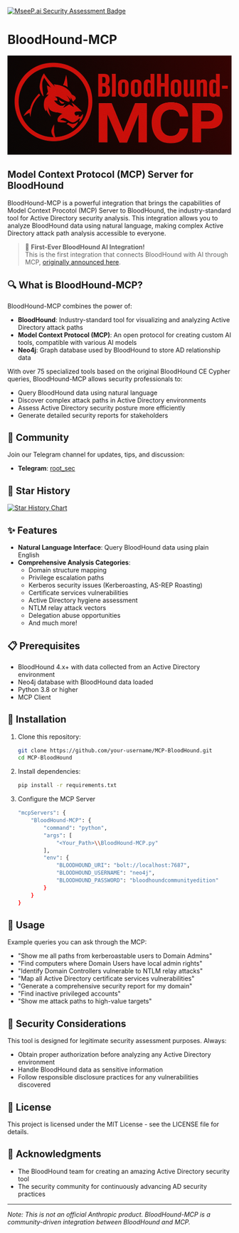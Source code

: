 [![MseeP.ai Security Assessment Badge](https://mseep.net/pr/mordavid-bloodhound-mcp-ai-badge.png)](https://mseep.ai/app/mordavid-bloodhound-mcp-ai)

# BloodHound-MCP

![BloodHound-MCP](/images/BloodHound-MCP-Banner.png)

## Model Context Protocol (MCP) Server for BloodHound

BloodHound-MCP is a powerful integration that brings the capabilities of Model Context Procotol (MCP) Server to BloodHound, the industry-standard tool for Active Directory security analysis. This integration allows you to analyze BloodHound data using natural language, making complex Active Directory attack path analysis accessible to everyone.

> 🥇 **First-Ever BloodHound AI Integration!**  
> This is the first integration that connects BloodHound with AI through MCP, [originally announced here](https://www.linkedin.com/posts/mor-david-cyber_bloodhound-ai-cybersec-activity-7310921541213470721-N390).

## 🔍 What is BloodHound-MCP?

BloodHound-MCP combines the power of:
- **BloodHound**: Industry-standard tool for visualizing and analyzing Active Directory attack paths
- **Model Context Protocol (MCP)**: An open protocol for creating custom AI tools, compatible with various AI models
- **Neo4j**: Graph database used by BloodHound to store AD relationship data

With over 75 specialized tools based on the original BloodHound CE Cypher queries, BloodHound-MCP allows security professionals to:
- Query BloodHound data using natural language
- Discover complex attack paths in Active Directory environments
- Assess Active Directory security posture more efficiently
- Generate detailed security reports for stakeholders

## 📱 Community

Join our Telegram channel for updates, tips, and discussion:
- **Telegram**: [root_sec](https://t.me/root_sec)

## 🌟 Star History

[![Star History Chart](https://api.star-history.com/svg?repos=MorDavid/BloodHound-MCP-AI&type=Date)](https://www.star-history.com/#MorDavid/BloodHound-MCP-AI&Date)

## ✨ Features

- **Natural Language Interface**: Query BloodHound data using plain English
- **Comprehensive Analysis Categories**:
  - Domain structure mapping
  - Privilege escalation paths
  - Kerberos security issues (Kerberoasting, AS-REP Roasting)
  - Certificate services vulnerabilities
  - Active Directory hygiene assessment
  - NTLM relay attack vectors
  - Delegation abuse opportunities
  - And much more!

## 📋 Prerequisites

- BloodHound 4.x+ with data collected from an Active Directory environment
- Neo4j database with BloodHound data loaded
- Python 3.8 or higher
- MCP Client

## 🔧 Installation

1. Clone this repository:
   ```bash
   git clone https://github.com/your-username/MCP-BloodHound.git
   cd MCP-BloodHound
   ```

2. Install dependencies:
   ```bash
   pip install -r requirements.txt
   ```
3. Configure the MCP Server
    ```bash
    "mcpServers": {
        "BloodHound-MCP": {
            "command": "python",
            "args": [
                "<Your_Path>\\BloodHound-MCP.py"
            ],
            "env": {
                "BLOODHOUND_URI": "bolt://localhost:7687",
                "BLOODHOUND_USERNAME": "neo4j",
                "BLOODHOUND_PASSWORD": "bloodhoundcommunityedition"
            }
        }
    }
   ```
## 🚀 Usage

Example queries you can ask through the MCP:

- "Show me all paths from kerberoastable users to Domain Admins"
- "Find computers where Domain Users have local admin rights"
- "Identify Domain Controllers vulnerable to NTLM relay attacks"
- "Map all Active Directory certificate services vulnerabilities"
- "Generate a comprehensive security report for my domain"
- "Find inactive privileged accounts"
- "Show me attack paths to high-value targets"

## 🔐 Security Considerations

This tool is designed for legitimate security assessment purposes. Always:
- Obtain proper authorization before analyzing any Active Directory environment
- Handle BloodHound data as sensitive information
- Follow responsible disclosure practices for any vulnerabilities discovered

## 📜 License

This project is licensed under the MIT License - see the LICENSE file for details.

## 🙏 Acknowledgments

- The BloodHound team for creating an amazing Active Directory security tool
- The security community for continuously advancing AD security practices

---

*Note: This is not an official Anthropic product. BloodHound-MCP is a community-driven integration between BloodHound and MCP.* 
